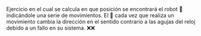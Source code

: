 Ejercicio en el cual se calcula en que posición se encontrará el robot :robot: indicándole una serie de movimientos. El :robot: cada vez que realiza un movimiento cambia la dirección en el sentido contrario a las agujas del reloj debido a un fallo en su sistema. :x::x:
